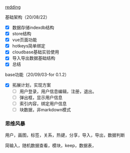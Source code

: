 [redding](https://github.com/abearxiong/redding)

基础架构（20/08/22）

- [x] 数据存储indexdb结构
- [x] store结构
- [x] vue页面功能
- [x] hotkeys简单绑定
- [x] cloudbase基础实验使用
- [x] 导入导出数据基础结构  
- [x] 总结

base功能（20/09/03-for 0.1.2）

- [x] 拓展计划，实现方案
  - [ ] 用户登录，用户信息编辑，注册，退出。
  - [ ] 弹出框，显示用户信息
  - [ ] 索引内容，绑定用户信息
  - [ ] 块数据，非markdown模式

### 思维风暴

用户，画图，标签，关系，热键，分享，导入，导出，数据判断

简输入，随机数据查看，模块，keep，数据表，
